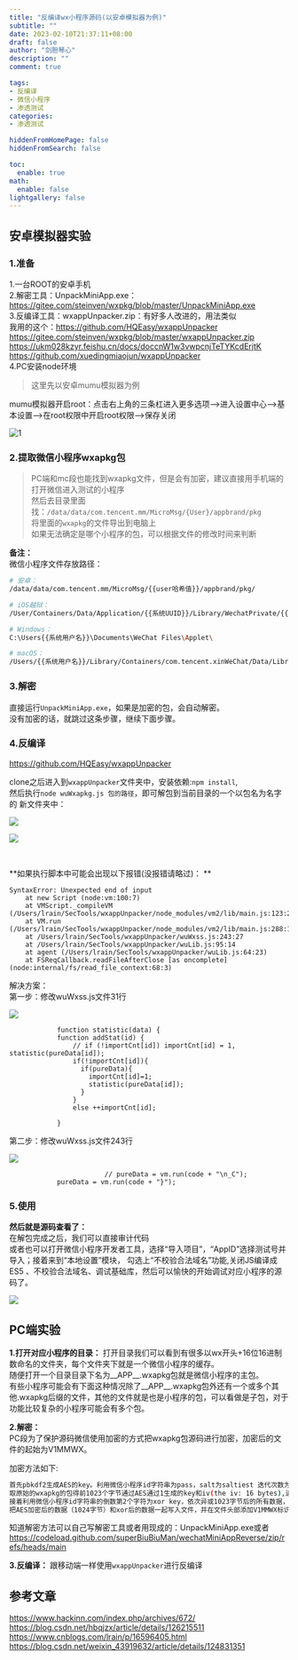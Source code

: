 ```yaml
---
title: "反编译wx小程序源码(以安卓模拟器为例)"
subtitle: ""
date: 2023-02-10T21:37:11+08:00
draft: false
author: "剑胆琴心"
description: ""
comment: true

tags:
- 反编译
- 微信小程序
- 渗透测试
categories:
- 渗透测试

hiddenFromHomePage: false
hiddenFromSearch: false

toc:
  enable: true
math:
  enable: false
lightgallery: false
---
```


<!--more-->

## 安卓模拟器实验
### 1.准备
1.一台ROOT的安卓手机  
2.解密工具：UnpackMiniApp.exe：https://gitee.com/steinven/wxpkg/blob/master/UnpackMiniApp.exe  
3.反编译工具：wxappUnpacker.zip：有好多人改进的，用法类似  
 我用的这个：https://github.com/HQEasy/wxappUnpacker   
https://gitee.com/steinven/wxpkg/blob/master/wxappUnpacker.zip   
https://ukm028kzyr.feishu.cn/docs/doccnW1w3vwpcnjTeTYKcdErjtK  
https://github.com/xuedingmiaojun/wxappUnpacker  
4.PC安装node环境  


> 这里先以安卓mumu模拟器为例

mumu模拟器开启root：点击右上角的三条杠进入更多选项-->进入设置中心-->基本设置-->在root权限中开启root权限-->保存关闭  

![1](http://image.geoer.cn/20230210180352.png)



### 2.提取微信小程序wxapkg包
> PC端和mc段也能找到wxapkg文件，但是会有加密，建议直接用手机端的  
打开微信进入测试的小程序  
然后去目录里面找：`/data/data/com.tencent.mm/MicroMsg/{User}/appbrand/pkg`  
将里面的`wxapkg`的文件导出到电脑上  
如果无法确定是哪个小程序的包，可以根据文件的修改时间来判断



**备注：**  
微信小程序文件存放路径：  

```bash
# 安卓：
/data/data/com.tencent.mm/MicroMsg/{{user哈希值}}/appbrand/pkg/

# iOS越狱：
/User/Containers/Data/Application/{{系统UUID}}/Library/WechatPrivate/{{user哈希值}}/WeApp/LocalCache/release/

# Windows：
C:\Users{{系统用户名}}\Documents\WeChat Files\Applet\

# macOS：
/Users/{{系统用户名}}/Library/Containers/com.tencent.xinWeChat/Data/Library/Containers/com.tencent.xinWeChat/Data/Library/Caches/com.tencent.xinWeChat/2.0b4.0.9/{{user哈希值}}/WeApp/LocalCache/release/


```







### 3.解密
直接运行`UnpackMiniApp.exe`，如果是加密的包，会自动解密。  
没有加密的话，就跳过这条步骤，继续下面步骤。  

  

### 4.反编译
https://github.com/HQEasy/wxappUnpacker    

clone之后进入到`wxappUnpacker`文件夹中，安装依赖:`npm install`,  
然后执行`node wuWxapkg.js 包的路径`，即可解包到当前目录的一个以包名为名字的  新文件夹中：      

![](http://image.geoer.cn/20230210212011.png)

![](http://image.geoer.cn/20230210212342.png)

​    



**如果执行脚本中可能会出现以下报错(没报错请略过)： ** 

```
SyntaxError: Unexpected end of input
    at new Script (node:vm:100:7)
    at VMScript._compileVM (/Users/lrain/SecTools/wxappUnpacker/node_modules/vm2/lib/main.js:123:22)
    at VM.run (/Users/lrain/SecTools/wxappUnpacker/node_modules/vm2/lib/main.js:288:10)
    at /Users/lrain/SecTools/wxappUnpacker/wuWxss.js:243:27
    at /Users/lrain/SecTools/wxappUnpacker/wuLib.js:95:14
    at agent (/Users/lrain/SecTools/wxappUnpacker/wuLib.js:64:23)
    at FSReqCallback.readFileAfterClose [as oncomplete] (node:internal/fs/read_file_context:68:3)

```
解决方案：  
第一步：修改wuWxss.js文件31行    

![](http://image.geoer.cn/20230210212150.png)

```
			function statistic(data) {
            function addStat(id) {
                // if (!importCnt[id]) importCnt[id] = 1, statistic(pureData[id]);
                if(!importCnt[id]){
                  if(pureData){
                    importCnt[id]=1;
                    statistic(pureData[id]);
                  }
                }
                else ++importCnt[id];

			}

```
  第二步：修改wuWxss.js文件243行    

![](http://image.geoer.cn/20230210212237.png)

```
						// pureData = vm.run(code + "\n_C");
            pureData = vm.run(code + "}");

```


### 5.使用

**然后就是源码查看了：**  
在解包完成之后，我们可以直接审计代码  
或者也可以打开微信小程序开发者工具，选择“导入项目”，“AppID”选择测试号并导入；接着来到“本地设置”模块，  勾选上“不校验合法域名”功能,关闭JS编译成ES5 、不校验合法域名、调试基础库，然后可以愉快的开始调试对应小程序的源码了。  

![](http://image.geoer.cn/20230210204006.png)




## PC端实验
**1.打开对应小程序的目录：** 打开目录我们可以看到有很多以wx开头+16位16进制数命名的文件夹，每个文件夹下就是一个微信小程序的缓存。    
随便打开一个目录目录下名为__APP__.wxapkg包就是微信小程序的主包。  
有些小程序可能会有下面这种情况除了__APP__.wxapkg包外还有一个或多个其他.wxapkg后缀的文件，其他的文件就是也是小程序的包，可以看做是子包，对于功能比较复杂的小程序可能会有多个包。  

**2.解密：**  
PC段为了保护源码微信使用加密的方式把wxapkg包源码进行加密，加密后的文件的起始为V1MMWX。  

加密方法如下:    
```bash
首先pbkdf2生成AES的key。利用微信小程序id字符串为pass，salt为saltiest 迭代次数为1000。调用pbkdf2生成一个32位的key  
取原始的wxapkg的包得前1023个字节通过AES通过1生成的key和iv(the iv: 16 bytes),进行加密  
接着利用微信小程序id字符串的倒数第2个字符为xor key，依次异或1023字节后的所有数据，如果微信小程序id小于2位，则xorkey 为 0x66  
把AES加密后的数据（1024字节）和xor后的数据一起写入文件，并在文件头部添加V1MMWX标识  
```

  

知道解密方法可以自己写解密工具或者用现成的：UnpackMiniApp.exe或者 https://codeload.github.com/superBiuBiuMan/wechatMiniAppReverse/zip/refs/heads/main  

**3.反编译：** 跟移动端一样使用`wxappUnpacker`进行反编译  



  

  

  





## 参考文章
https://www.hackinn.com/index.php/archives/672/  
https://blog.csdn.net/hbqjzx/article/details/126215511  
https://www.cnblogs.com/lrain/p/16596405.html  
https://blog.csdn.net/weixin_43919632/article/details/124831351  

















